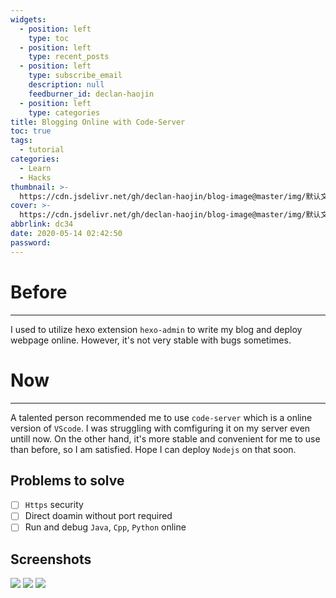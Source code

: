 ```yaml
---
widgets:
  - position: left
    type: toc
  - position: left
    type: recent_posts
  - position: left
    type: subscribe_email
    description: null
    feedburner_id: declan-haojin
  - position: left
    type: categories
title: Blogging Online with Code-Server
toc: true
tags:
  - tutorial
categories:
  - Learn
  - Hacks
thumbnail: >-
  https://cdn.jsdelivr.net/gh/declan-haojin/blog-image@master/img/默认文件1591728951341.png
cover: >-
  https://cdn.jsdelivr.net/gh/declan-haojin/blog-image@master/img/默认文件1591728951341.png
abbrlink: dc34
date: 2020-05-14 02:42:50
password:
---
```


# Before
---

I used to utilize hexo extension `hexo-admin` to write my blog and deploy webpage online. However, it's not very stable with bugs sometimes.

# Now
---

A talented person recommended me to use `code-server` which is a online version of `VScode`. I was struggling with comfiguring it on my server even untill now. On the other hand, it's more stable and convenient for me to use than before, so I am satisfied. Hope I can deploy `Nodejs` on that soon.


<!--more-->

## Problems to solve

- [ ] `Https` security
- [ ] Direct doamin without port required
- [ ] Run and debug `Java`, `Cpp`, `Python` online

## Screenshots

<div class="justified-gallery">

![](https://cdn.jsdelivr.net/gh/declan-haojin/blog-image@master/img/20200614000911.png)
![](https://cdn.jsdelivr.net/gh/declan-haojin/blog-image@master/img/20200614000803.png)
![](https://cdn.jsdelivr.net/gh/declan-haojin/blog-image@master/img/20200614001353.png)

</div>
